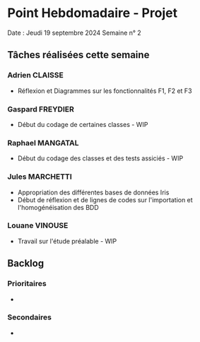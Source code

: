 # Point Hebdomadaire - Projet 

Date : Jeudi 19 septembre 2024
Semaine n° 2

## Tâches réalisées cette semaine

### Adrien CLAISSE
- Réflexion et Diagrammes sur les fonctionnalités F1, F2 et F3

### Gaspard FREYDIER 
- Début du codage de certaines classes - WIP

### Raphael MANGATAL
- Début du codage des classes et des tests assiciés - WIP

### Jules MARCHETTI
- Appropriation des différentes bases de données Iris
- Début de réflexion et de lignes de codes sur l'importation et l'homogénéisation des BDD

### Louane VINOUSE
- Travail sur l'étude préalable - WIP

## Backlog

### Prioritaires
- 

### Secondaires
- 
